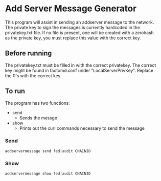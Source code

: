 Add Server Message Generator
======
This program will assist in sending an addserver message to the network. The private key to sign the messages is currently hardcoded in the privatekey.txt file. If no file is present, one will be created with a zerohash as the private key, you must replace this value with the correct key.
## Before running
The privatekey.txt must be filled in with the correct privatekey. The correct key might be found in factomd.conf under "LocalServerPrivKey". Replace the 0's with the correct key
## To run
The program has two functions:
* send
  * Sends the messge
* show
  * Prints out the curl commands necessary to send the message

### Send
```
addservermessage send fed|audit CHAINID
```

### Show
```
addservermessage show fed|audit CHAINID
```
